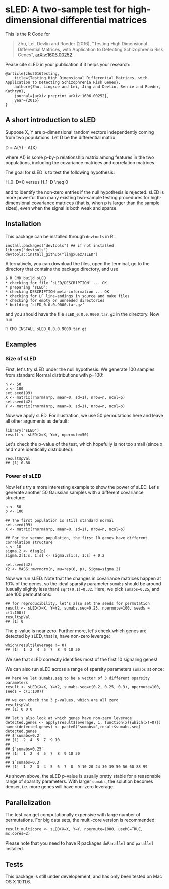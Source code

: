 # sLED: A two-sample test for high-dimensional differential matrices

This is the R Code for
> Zhu, Lei, Devlin and Roeder (2016), "Testing High Dimensional Differential Matrices, with Application to Detecting Schizophrenia Risk Genes", [arXiv:1606.00252](https://arxiv.org/abs/1606.00252).

Pease cite sLED in your publication if it helps your research:
```
@article{zhu2016testing,
    title={Testing High Dimensional Differential Matrices, with Application to Detecting Schizophrenia Risk Genes},
    author={Zhu, Lingxue and Lei, Jing and Devlin, Bernie and Roeder, Kathryn},
    journal={arXiv preprint arXiv:1606.00252},
    year={2016}
}
```

## A short introduction to sLED
Suppose X, Y are p-dimensional random vectors independently coming from two populations.
Let D be the differential matrix

D = A(Y) - A(X)

where A() is some p-by-p relationship matrix among features in the two populations, including the covariance matrices and correlation matrices. 

The goal for sLED is to test the following hypothesis:

H_0: D=0 versus H_1: D \neq 0

and to identify the non-zero entries if the null hypothesis is rejected. sLED is more powerful than many existing two-sample testing procedures for high-dimensional covariance matrices (that is, when p is larger than the sample sizes), even when the signal is both weak and sparse.


## Installation
This package can be installed through `devtools` in R:
```{r}
install.packages("devtools") ## if not installed
library("devtools")
devtools::install_github("lingxuez/sLED")
```

Alternatively, you can download the files, open the terminal, go to the directory that contains the package directory, and use
```
$ R CMD build sLED
* checking for file ‘sLED/DESCRIPTION’ ... OK
* preparing ‘sLED’:
* checking DESCRIPTION meta-information ... OK
* checking for LF line-endings in source and make files
* checking for empty or unneeded directories
* building ‘sLED_0.0.0.9000.tar.gz’
```
and you should have the file `sLED_0.0.0.9000.tar.gz` in the directory. Now run
```
R CMD INSTALL sLED_0.0.0.9000.tar.gz
```


## Examples
### Size of sLED
First, let's try sLED under the null hypothesis. We generate 100 samples from standard Normal distributions with p=100:
```{r}
n <- 50
p <- 100
set.seed(99)
X <- matrix(rnorm(n*p, mean=0, sd=1), nrow=n, ncol=p)
set.seed(42)
Y <- matrix(rnorm(n*p, mean=0, sd=1), nrow=n, ncol=p)
```

Now we apply sLED. For illustration, we use 50 permutations here and leave all other arguments as default:
```{r}
library("sLED")
result <- sLED(X=X, Y=Y, npermute=50)
```

Let's check the p-value of the test, which hopefully is not too small (since `X` and `Y` are identically distributed):
```{r}
result$pVal
## [1] 0.88
```

### Power of sLED
Now let's try a more interesting example to show the power of sLED. Let's generate another 50 Gaussian samples with a different covariance structure:
```{r}
n <- 50
p <- 100
  
## The first population is still standard normal
set.seed(99)
X <- matrix(rnorm(n*p, mean=0, sd=1), nrow=n, ncol=p)
  
## For the second population, the first 10 genes have different correlation structure
s <- 10
sigma.2 <- diag(p)
sigma.2[1:s, 1:s] <- sigma.2[1:s, 1:s] + 0.2
  
set.seed(42)
Y2 <- MASS::mvrnorm(n, mu=rep(0, p), Sigma=sigma.2)
```

Now we run sLED. Note that the changes in covariance matrices happen at 10% of the genes, so the ideal sparsity parameter `sumabs` should be around (usually slightly less than) `sqrt(0.1)=0.32`. Here, we pick `sumabs=0.25`, and use 100 permutations:
```{r}
## for reproducibility, let's also set the seeds for permutation
result <- sLED(X=X, Y=Y2, sumabs.seq=0.25, npermute=100, seeds = c(1:100))
result$pVal
## [1] 0
```
The p-value is near zero. Further more, let's check which genes are detected by sLED, that is, have non-zero leverage:
```{r}
which(result$leverage != 0)
## [1]  1  2  4  5  7  8  9 10 30
```
We see that sLED correctly identifies most of the first 10 signaling genes!

We can also run sLED across a range of sparsity parameters `sumabs` at once:
```{r}
## here we let sumabs.seq to be a vector of 3 different sparsity parameters
result <- sLED(X=X, Y=Y2, sumabs.seq=c(0.2, 0.25, 0.3), npermute=100, seeds = c(1:100))
                 
## we can check the 3 p-values, which are all zero
result$pVal
## [1] 0 0 0

## let's also look at which genes have non-zero leverage
detected.genes <- apply(result$leverage, 1, function(x){which(x!=0)})
names(detected.genes) <- paste0("sumabs=",result$sumabs.seq)
detected.genes
## $`sumabs=0.2`
## [1]  2  4  5  7  9 10
##
## $`sumabs=0.25`
## [1]  1  2  4  5  7  8  9 10 30
##
## $`sumabs=0.3`
## [1]  1  2  3  4  5  6  7  8  9 10 20 24 30 39 50 56 60 88 99
```
As shown above, the sLED p-value is usually pretty stable for a reasonable range of sparsity parameters. With larger `sumabs`, the solution becomes denser, i.e. more genes will have non-zero leverage.

## Parallelization

The test can get computationally expensive with large number of permutations. For big data sets, the multi-core version is recommended:
```{r}
result_multicore <- sLED(X=X, Y=Y, npermute=1000, useMC=TRUE, mc.cores=2)
```
Please note that you need to have R packages `doParallel` and `parallel` installed.

## Tests
This package is still under developement, and has only been tested on Mac OS X 10.11.6.
